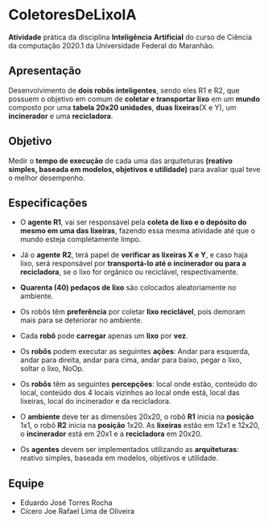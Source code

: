# ColetoresDeLixoIA
**Atividade** prática da disciplina **Inteligência** **Artificial** do curso de Ciência da computação 2020.1 da Universidade Federal do Maranhão.
## Apresentação
Desenvolvimento de **dois robôs inteligentes**, sendo eles R1 e R2, que possuem o objetivo em comum de **coletar e transportar lixo** em um **mundo** composto por uma **tabela 20x20 unidades**, **duas lixeiras**(X e Y), um **incinerador** e uma **recicladora**.

 ## Objetivo
Medir o **tempo de execução** de cada uma das arquiteturas **(reativo simples, baseada em modelos, objetivos e utilidade)** para avaliar qual teve o melhor desempenho.

## Especificações

 - O **agente R1**, vai ser responsável pela **coleta de lixo e o depósito do
   mesmo em uma das lixeiras**, fazendo essa mesma atividade até que o
   mundo esteja completamente limpo.
 - Já o **agente** **R2**, terá papel de **verificar as lixeiras X e Y**, e caso
   haja lixo, será responsável por **transportá-lo até o incinerador ou
   para a recicladora**, se o lixo for orgânico ou reciclável,
   respectivamente.
 - **Quarenta (40) pedaços de lixo** são colocados aleatoriamente no
   ambiente.
 - Os robôs têm **preferência** por coletar **lixo reciclável**, pois demoram
   mais para se deteriorar no ambiente.
 - Cada **robô** pode **carregar** apenas um **lixo** por **vez**.
 - Os **robôs** podem executar as seguintes **ações**: Andar para esquerda,
   andar para direita, andar para cima, andar para baixo, pegar o lixo,
   soltar o lixo, NoOp.
   
 - Os **robôs** têm as seguintes **percepções**: local onde estão, conteúdo do local, conteúdo dos 4 locais vizinhos ao local onde está, local das lixeiras, local do incinerador e da recicladora.
 - O **ambiente** deve ter as dimensões 20x20, o robô **R1** inicia na **posição** 1x1, o robô **R2** inicia na **posição** 1x20. As **lixeiras** estão em 12x1 e 12x20, o **incinerador** está em 20x1 e a **recicladora** em 20x20.
 - Os **agentes** devem ser implementados utilizando as **arquiteturas**: reativo simples, baseada em modelos, objetivos e utilidade.
 
 ## Equipe
 - Eduardo José Torres Rocha
 - Cícero Joe Rafael Lima de Oliveira

